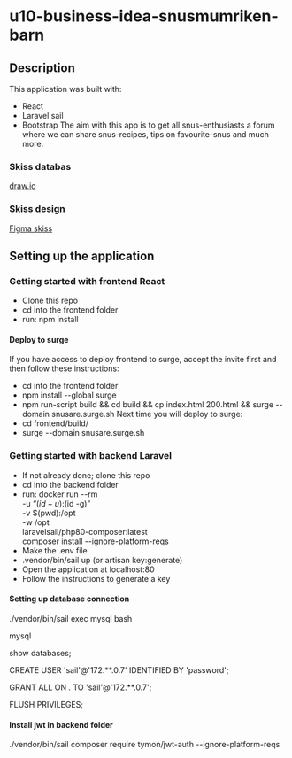 # u10-business-idea-snusmumriken-barn
## Description
This application was built with:
- React
- Laravel sail
- Bootstrap
The aim with this app is to get all snus-enthusiasts a forum where we can share snus-recipes, tips on favourite-snus and much more.
### Skiss databas
[draw.io](https://app.diagrams.net/#G1NGWY1s4TLEN6tDkRtfDoxssnLPw4PbVJ)
### Skiss design
[Figma skiss](https://www.figma.com/file/GeBkfYMbt61M3Lec1RUkR0/u10-Snus?node-id=0%3A1)
## Setting up the application
### Getting started with frontend React
- Clone this repo
- cd into the frontend folder
- run:
    npm install
#### Deploy to surge
If you have access to deploy frontend to surge, accept the invite first and then follow these instructions:
- cd into the frontend folder
- npm install --global surge
- npm run-script build && cd build && cp index.html 200.html && surge --domain snusare.surge.sh
Next time you will deploy to surge:
- cd frontend/build/
- surge --domain snusare.surge.sh
### Getting started with backend Laravel
- If not already done; clone this repo
- cd into the backend folder
- run:
    docker run --rm \
        -u “$(id -u):$(id -g)” \
        -v $(pwd):/opt \
        -w /opt \
        laravelsail/php80-composer:latest \
        composer install --ignore-platform-reqs
- Make the .env file
- .vendor/bin/sail up (or artisan key:generate)
- Open the application at localhost:80
- Follow the instructions to generate a key
#### Setting up database connection
./vendor/bin/sail exec mysql bash

mysql

show databases;

CREATE USER 'sail'@'172.**.0.7' IDENTIFIED BY 'password';

GRANT ALL ON *.* TO 'sail'@'172.**.0.7';

FLUSH PRIVILEGES;
#### Install jwt in backend folder

./vendor/bin/sail composer require tymon/jwt-auth --ignore-platform-reqs 